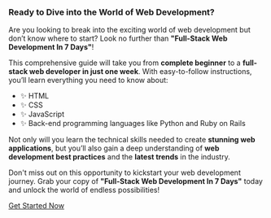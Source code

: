 ### Ready to Dive into the World of Web Development?

Are you looking to break into the exciting world of web development but don’t know where to start? Look no further than **"Full-Stack Web Development In 7 Days"**!

This comprehensive guide will take you from **complete beginner** to a **full-stack web developer in just one week**. With easy-to-follow instructions, you’ll learn everything you need to know about:

- ✨ HTML
- ✨ CSS
- ✨ JavaScript
- ✨ Back-end programming languages like Python and Ruby on Rails

Not only will you learn the technical skills needed to create **stunning web applications**, but you’ll also gain a deep understanding of **web development best practices** and the **latest trends** in the industry.

Don't miss out on this opportunity to kickstart your web development journey. Grab your copy of **"Full-Stack Web Development In 7 Days"** today and unlock the world of endless possibilities!

[Get Started Now](link-to-purchase-page)
